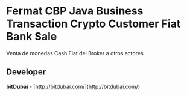 # Fermat CBP Java Business Transaction Crypto Customer Fiat Bank Sale

Venta de monedas Cash Fiat del Broker a otros actores.

## Developer

**bitDubai** - [http://bitdubai.com/](http://bitdubai.com/)